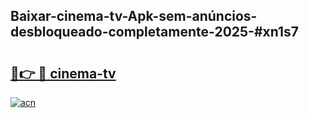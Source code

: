 ## Baixar-cinema-tv-Apk-sem-anúncios-desbloqueado-completamente-2025-#xn1s7

# <h2><a href="https://ainizakaria.my?title=cinema-tv&ref=20M">🔗👉 🔴 cinema-tv</a></h2>

[![acn](https://github.com/user-attachments/assets/0f9c940e-d8b0-45ae-aac7-cd30a18b3e1c)](https://ainizakaria.my?title=cinema-tv&ref=20M)

